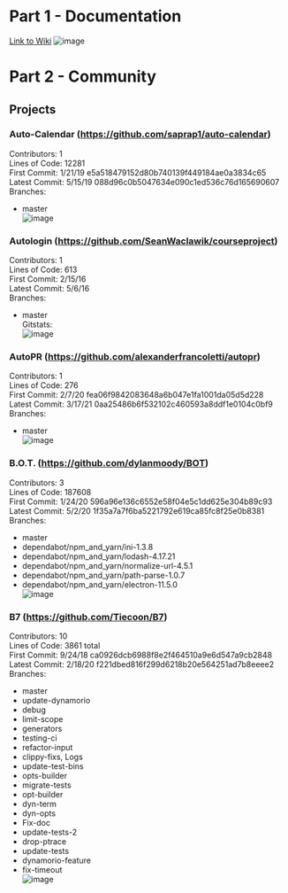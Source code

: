 # Part 1 - Documentation
[Link to Wiki](https://github.com/phama2/oss-repo-template/wiki/Project-Ideas)
![image](https://user-images.githubusercontent.com/70230763/151592862-c225bb14-e768-4adf-b925-e82cdd8376c2.png)
# Part 2 - Community
## Projects
### Auto-Calendar (https://github.com/saprap1/auto-calendar)
Contributors: 1 \
Lines of Code: 12281 \
First Commit: 1/21/19 e5a518479152d80b740139f449184ae0a3834c65 \
Latest Commit: 5/15/19 088d96c0b5047634e090c1ed536c76d165690607 \
Branches:
* master \
![image](https://user-images.githubusercontent.com/70230763/151603520-377ccf86-70e9-475b-b18b-ad0091283445.png)
### Autologin (https://github.com/SeanWaclawik/courseproject)
Contributors: 1 \
Lines of Code: 613 \
First Commit: 2/15/16 \
Latest Commit: 5/6/16 \
Branches:
* master \
Gitstats: \
![image](https://user-images.githubusercontent.com/70230763/151603206-e16c4d62-0b8a-4270-b0aa-7aa3ea9f1a54.png)
### AutoPR (https://github.com/alexanderfrancoletti/autopr)
Contributors: 1 \
Lines of Code: 276 \
First Commit: 2/7/20 fea06f9842083648a6b047e1fa1001da05d5d228 \
Latest Commit: 3/17/21 0aa25486b6f532102c460593a8ddf1e0104c0bf9 \
Branches:
* master \
![image](https://user-images.githubusercontent.com/70230763/151603261-44a36a71-4428-4233-bd77-7134a35102e6.png)
### B.O.T. (https://github.com/dylanmoody/BOT)
Contributors: 3 \
Lines of Code: 187608 \
First Commit: 1/24/20 596a96e136c6552e58f04e5c1dd625e304b89c93 \
Latest Commit: 5/2/20 1f35a7a7f6ba5221792e619ca85fc8f25e0b8381 \
Branches:
* master
* dependabot/npm_and_yarn/ini-1.3.8
* dependabot/npm_and_yarn/lodash-4.17.21
* dependabot/npm_and_yarn/normalize-url-4.5.1
* dependabot/npm_and_yarn/path-parse-1.0.7
* dependabot/npm_and_yarn/electron-11.5.0 \
![image](https://user-images.githubusercontent.com/70230763/151603404-4593f50b-c68e-43a7-9048-71394131aab9.png)
### B7 (https://github.com/Tiecoon/B7)
Contributors: 10 \
Lines of Code: 3861 total \
First Commit: 9/24/18 ca0926dcb6988f8e2f464510a9e6d547a9cb2848 \
Latest Commit: 2/18/20 f221dbed816f299d6218b20e564251ad7b8eeee2 \
Branches: 
* master
* update-dynamorio
* debug
* limit-scope
* generators
* testing-ci
* refactor-input
* clippy-fixs, Logs
* update-test-bins
* opts-builder
* migrate-tests
* opt-builder
* dyn-term
* dyn-opts
* Fix-doc
* update-tests-2
* drop-ptrace
* update-tests
* dynamorio-feature
* fix-timeout \
![image](https://user-images.githubusercontent.com/70230763/151603556-b93e19a1-9d64-49c1-a628-00ff8f047902.png)
